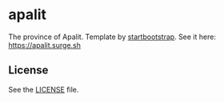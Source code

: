 # apalit

The province of Apalit. Template by [startbootstrap](https://github.com/BlackrockDigital/startbootstrap-landing-page). See it here: https://apalit.surge.sh

## License

See the [LICENSE](LICENSE) file.
